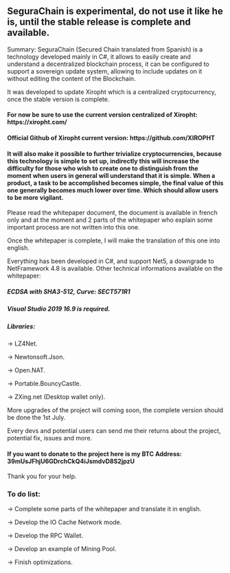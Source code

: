 <h2>SeguraChain is experimental, do not use it like he is, until the stable release is complete and available.</h2>

Summary: SeguraChain (Secured Chain translated from Spanish) is a technology developed mainly in C#,
it allows to easily create and understand a decentralized blockchain process, it can be configured to support a sovereign update system,
allowing to include updates on it without editing the content of the Blockchain. 

It was developed to update Xiropht which is a centralized cryptocurrency, once the stable version is complete.

<h4>For now be sure to use the current version centralized of Xiropht: https://xiropht.com/</h4>
<h4>Official Github of Xiropht current version: https://github.com/XIROPHT</h4>

<h4>It will also make it possible to further trivialize cryptocurrencies, because this technology is simple to set up,
indirectly this will increase the difficulty for those who wish to create one to distinguish
from the moment when users in general will understand that it is simple.
When a product, a task to be accomplished becomes simple, the final value of this one generally becomes much lower over time.
Which should allow users to be more vigilant.</h4>

Please read the whitepaper document, the document is available in french only and at the moment and 2 parts of the whitepaper
who explain some important process are not written into this one.

Once the whitepaper is complete, I will make the translation of this one into english.

Everything has been developed in C#, and support Net5, a downgrade to NetFramework 4.8 is available.
Other technical informations available on the whitepaper:
<h5>ECDSA with SHA3-512, Curve: SECT571R1</h5>

<h5>Visual Studio 2019 16.9 is required.</h5>

<h5>Libraries:</h5>

-> LZ4Net.

-> Newtonsoft.Json.

-> Open.NAT.

-> Portable.BouncyCastle.

-> ZXing.net (Desktop wallet only).

More upgrades of the project will coming soon, the complete version should be done the 1st July.

Every devs and potential users can send me their returns about the project, potential fix, issues and more.

<h4>If you want to donate to the project here is my BTC Address: 39mUsJFhjU6GDrchCkQ4iJsmdvD8S2jpzU</h4>
Thank you for your help. 

<h3>To do list:</h3>

-> Complete some parts of the whitepaper and translate it in english.

-> Develop the IO Cache Network mode.

-> Develop the RPC Wallet.

-> Develop an example of Mining Pool.

-> Finish optimizations.
